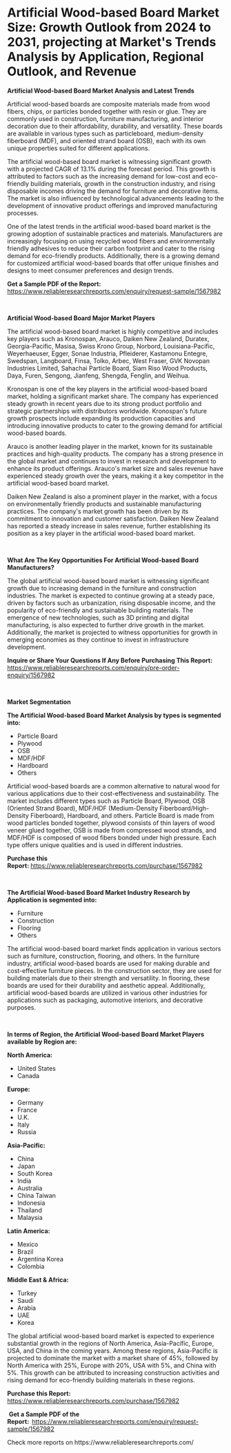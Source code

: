 <p><h1>Artificial Wood-based Board Market Size: Growth Outlook from 2024 to 2031, projecting at Market's Trends Analysis by Application, Regional Outlook, and Revenue</h1></p><p><strong>Artificial Wood-based Board Market Analysis and Latest Trends</strong></p>
<p><p>Artificial wood-based boards are composite materials made from wood fibers, chips, or particles bonded together with resin or glue. They are commonly used in construction, furniture manufacturing, and interior decoration due to their affordability, durability, and versatility. These boards are available in various types such as particleboard, medium-density fiberboard (MDF), and oriented strand board (OSB), each with its own unique properties suited for different applications.</p><p>The artificial wood-based board market is witnessing significant growth with a projected CAGR of 13.1% during the forecast period. This growth is attributed to factors such as the increasing demand for low-cost and eco-friendly building materials, growth in the construction industry, and rising disposable incomes driving the demand for furniture and decorative items. The market is also influenced by technological advancements leading to the development of innovative product offerings and improved manufacturing processes.</p><p>One of the latest trends in the artificial wood-based board market is the growing adoption of sustainable practices and materials. Manufacturers are increasingly focusing on using recycled wood fibers and environmentally friendly adhesives to reduce their carbon footprint and cater to the rising demand for eco-friendly products. Additionally, there is a growing demand for customized artificial wood-based boards that offer unique finishes and designs to meet consumer preferences and design trends.</p></p>
<p><strong>Get a Sample PDF of the Report:&nbsp;</strong> <a href="https://www.reliableresearchreports.com/enquiry/request-sample/1567982">https://www.reliableresearchreports.com/enquiry/request-sample/1567982</a></p>
<p>&nbsp;</p>
<p><strong>Artificial Wood-based Board Major Market Players</strong></p>
<p><p>The artificial wood-based board market is highly competitive and includes key players such as Kronospan, Arauco, Daiken New Zealand, Duratex, Georgia-Pacific, Masisa, Swiss Krono Group, Norbord, Louisiana-Pacific, Weyerhaeuser, Egger, Sonae Industria, Pfleiderer, Kastamonu Entegre, Swedspan, Langboard, Finsa, Tolko, Arbec, West Fraser, GVK Novopan Industries Limited, Sahachai Particle Board, Siam Riso Wood Products, Daya, Furen, Sengong, Jianfeng, Shengda, Fenglin, and Weihua.</p><p>Kronospan is one of the key players in the artificial wood-based board market, holding a significant market share. The company has experienced steady growth in recent years due to its strong product portfolio and strategic partnerships with distributors worldwide. Kronospan's future growth prospects include expanding its production capacities and introducing innovative products to cater to the growing demand for artificial wood-based boards.</p><p>Arauco is another leading player in the market, known for its sustainable practices and high-quality products. The company has a strong presence in the global market and continues to invest in research and development to enhance its product offerings. Arauco's market size and sales revenue have experienced steady growth over the years, making it a key competitor in the artificial wood-based board market.</p><p>Daiken New Zealand is also a prominent player in the market, with a focus on environmentally friendly products and sustainable manufacturing practices. The company's market growth has been driven by its commitment to innovation and customer satisfaction. Daiken New Zealand has reported a steady increase in sales revenue, further establishing its position as a key player in the artificial wood-based board market.</p></p>
<p>&nbsp;</p>
<p><strong>What Are The Key Opportunities For Artificial Wood-based Board Manufacturers?</strong></p>
<p><p>The global artificial wood-based board market is witnessing significant growth due to increasing demand in the furniture and construction industries. The market is expected to continue growing at a steady pace, driven by factors such as urbanization, rising disposable income, and the popularity of eco-friendly and sustainable building materials. The emergence of new technologies, such as 3D printing and digital manufacturing, is also expected to further drive growth in the market. Additionally, the market is projected to witness opportunities for growth in emerging economies as they continue to invest in infrastructure development.</p></p>
<p><strong>Inquire or Share Your Questions If Any Before Purchasing This Report:</strong> <a href="https://www.reliableresearchreports.com/enquiry/pre-order-enquiry/1567982">https://www.reliableresearchreports.com/enquiry/pre-order-enquiry/1567982</a></p>
<p>&nbsp;</p>
<p><strong>Market Segmentation</strong></p>
<p><strong>The Artificial Wood-based Board Market Analysis by types is segmented into:</strong></p>
<p><ul><li>Particle Board</li><li>Plywood</li><li>OSB</li><li>MDF/HDF</li><li>Hardboard</li><li>Others</li></ul></p>
<p><p>Artificial wood-based boards are a common alternative to natural wood for various applications due to their cost-effectiveness and sustainability. The market includes different types such as Particle Board, Plywood, OSB (Oriented Strand Board), MDF/HDF (Medium-Density Fiberboard/High-Density Fiberboard), Hardboard, and others. Particle Board is made from wood particles bonded together, plywood consists of thin layers of wood veneer glued together, OSB is made from compressed wood strands, and MDF/HDF is composed of wood fibers bonded under high pressure. Each type offers unique qualities and is used in different industries.</p></p>
<p><strong>Purchase this Report:&nbsp;</strong><a href="https://www.reliableresearchreports.com/purchase/1567982">https://www.reliableresearchreports.com/purchase/1567982</a></p>
<p>&nbsp;</p>
<p><strong>The Artificial Wood-based Board Market Industry Research by Application is segmented into:</strong></p>
<p><ul><li>Furniture</li><li>Construction</li><li>Flooring</li><li>Others</li></ul></p>
<p><p>The artificial wood-based board market finds application in various sectors such as furniture, construction, flooring, and others. In the furniture industry, artificial wood-based boards are used for making durable and cost-effective furniture pieces. In the construction sector, they are used for building materials due to their strength and versatility. In flooring, these boards are used for their durability and aesthetic appeal. Additionally, artificial wood-based boards are utilized in various other industries for applications such as packaging, automotive interiors, and decorative purposes.</p></p>
<p>&nbsp;</p>
<p><strong>In terms of Region, the Artificial Wood-based Board Market Players available by Region are:</strong></p>
<p>
    <p> <strong> North America: </strong>
        <ul>
            <li>United States</li>
            <li>Canada</li>
        </ul>
        </p> 
    <p> <strong> Europe: </strong>
        <ul>
            <li>Germany</li>
            <li>France</li>
            <li>U.K.</li>
            <li>Italy</li>
            <li>Russia</li>
        </ul>
        </p> 
    <p> <strong> Asia-Pacific: </strong>
        <ul>
            <li>China</li>
            <li>Japan</li>
            <li>South Korea</li>
            <li>India</li>
            <li>Australia</li>
            <li>China Taiwan</li>
            <li>Indonesia</li>
            <li>Thailand</li>
            <li>Malaysia</li>
        </ul>
        </p> 
    <p> <strong> Latin America: </strong>
        <ul>
            <li>Mexico</li>
            <li>Brazil</li>
            <li>Argentina Korea</li>
            <li>Colombia</li>
        </ul>
        </p> 
    <p> <strong> Middle East & Africa: </strong>
        <ul>
            <li>Turkey</li>
            <li>Saudi</li>
            <li>Arabia</li>
            <li>UAE</li>
            <li>Korea</li>
        </ul>
    </p>
    </p>
<p><p>The global artificial wood-based board market is expected to experience substantial growth in the regions of North America, Asia-Pacific, Europe, USA, and China in the coming years. Among these regions, Asia-Pacific is projected to dominate the market with a market share of 45%, followed by North America with 25%, Europe with 20%, USA with 5%, and China with 5%. This growth can be attributed to increasing construction activities and rising demand for eco-friendly building materials in these regions.</p></p>
<p><strong>Purchase this Report: </strong><a href="https://www.reliableresearchreports.com/purchase/1567982">https://www.reliableresearchreports.com/purchase/1567982</a></p>
<p>&nbsp;<strong>Get a Sample PDF of the Report:&nbsp;&nbsp;</strong><a href="https://www.reliableresearchreports.com/enquiry/request-sample/1567982">https://www.reliableresearchreports.com/enquiry/request-sample/1567982</a></p>
<p><strong></strong></p>
<p>Check more reports on https://www.reliableresearchreports.com/</p>
